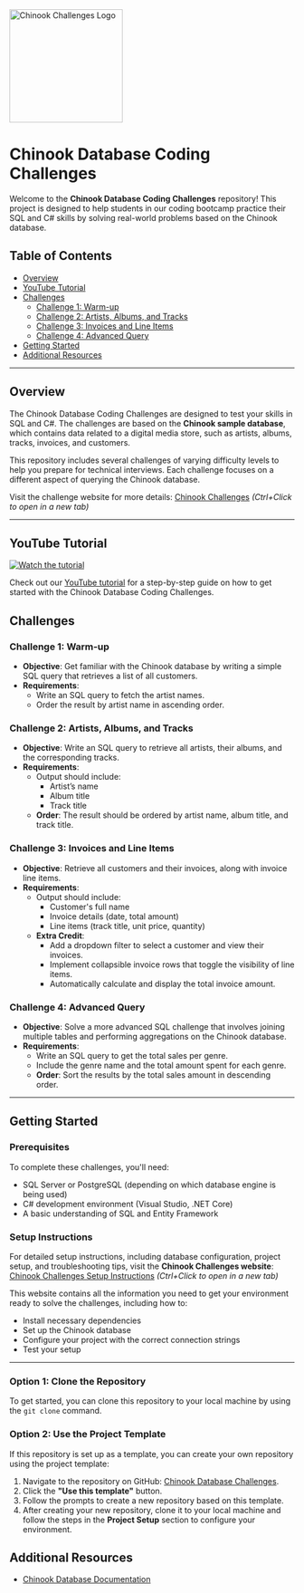 <img src="https://chinook.coderfoundry.com/images/chinook_brand_3.png" alt="Chinook Challenges Logo" width="200">

# Chinook Database Coding Challenges

Welcome to the **Chinook Database Coding Challenges** repository! This project is designed to help students in our coding bootcamp practice their SQL and C# skills by solving real-world problems based on the Chinook database.

## Table of Contents
- [Overview](#overview)
- [YouTube Tutorial](#youtube-tutorial)
- [Challenges](#challenges)
  - [Challenge 1: Warm-up](#challenge-1-warm-up)
  - [Challenge 2: Artists, Albums, and Tracks](#challenge-2-artists-albums-and-tracks)
  - [Challenge 3: Invoices and Line Items](#challenge-3-invoices-and-line-items)
  - [Challenge 4: Advanced Query](#challenge-4-advanced-query)
- [Getting Started](#getting-started)
- [Additional Resources](#additional-resources)
  
---

## Overview

The Chinook Database Coding Challenges are designed to test your skills in SQL and C#. The challenges are based on the **Chinook sample database**, which contains data related to a digital media store, such as artists, albums, tracks, invoices, and customers.

This repository includes several challenges of varying difficulty levels to help you prepare for technical interviews. Each challenge focuses on a different aspect of querying the Chinook database.

Visit the challenge website for more details: [Chinook Challenges](https://chinook.coderfoundry.com) _(Ctrl+Click to open in a new tab)_

---
## YouTube Tutorial
[![Watch the tutorial](https://img.youtube.com/vi/wf6GbP5IL_I/0.jpg)](https://youtu.be/wf6GbP5IL_I)

Check out our [YouTube tutorial](https://youtu.be/wf6GbP5IL_I) for a step-by-step guide on how to get started with the Chinook Database Coding Challenges.

## Challenges

### Challenge 1: Warm-up

- **Objective**: Get familiar with the Chinook database by writing a simple SQL query that retrieves a list of all customers.
- **Requirements**:
  - Write an SQL query to fetch the artist names.
  - Order the result by artist name in ascending order.
  
### Challenge 2: Artists, Albums, and Tracks

- **Objective**: Write an SQL query to retrieve all artists, their albums, and the corresponding tracks.
- **Requirements**:
  - Output should include:
    - Artist’s name
    - Album title
    - Track title
  - **Order**: The result should be ordered by artist name, album title, and track title.

### Challenge 3: Invoices and Line Items

- **Objective**: Retrieve all customers and their invoices, along with invoice line items.
- **Requirements**:
  - Output should include:
    - Customer's full name
    - Invoice details (date, total amount)
    - Line items (track title, unit price, quantity)
  - **Extra Credit**:
    - Add a dropdown filter to select a customer and view their invoices.
    - Implement collapsible invoice rows that toggle the visibility of line items.
    - Automatically calculate and display the total invoice amount.

### Challenge 4: Advanced Query

- **Objective**: Solve a more advanced SQL challenge that involves joining multiple tables and performing aggregations on the Chinook database.
- **Requirements**:
  - Write an SQL query to get the total sales per genre.
  - Include the genre name and the total amount spent for each genre.
  - **Order**: Sort the results by the total sales amount in descending order.

---

## Getting Started

### Prerequisites

To complete these challenges, you'll need:
- SQL Server or PostgreSQL (depending on which database engine is being used)
- C# development environment (Visual Studio, .NET Core)
- A basic understanding of SQL and Entity Framework

### Setup Instructions

For detailed setup instructions, including database configuration, project setup, and troubleshooting tips, visit the **Chinook Challenges website**:  
[Chinook Challenges Setup Instructions](https://chinook.coderfoundry.com/SetupGuide) _(Ctrl+Click to open in a new tab)_

This website contains all the information you need to get your environment ready to solve the challenges, including how to:
- Install necessary dependencies
- Set up the Chinook database
- Configure your project with the correct connection strings
- Test your setup

---

### Option 1: Clone the Repository

To get started, you can clone this repository to your local machine by using the `git clone` command. 

### Option 2: Use the Project Template

If this repository is set up as a template, you can create your own repository using the project template:

1. Navigate to the repository on GitHub: [Chinook Database Challenges](https://github.com/CoderFoundry/ChinookInterviewYT).
2. Click the **"Use this template"** button.
3. Follow the prompts to create a new repository based on this template.
4. After creating your new repository, clone it to your local machine and follow the steps in the **Project Setup** section to configure your environment.

## Additional Resources

- [Chinook Database Documentation](https://github.com/lerocha/chinook-database)

